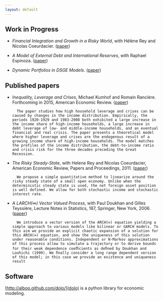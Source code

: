 ```yaml
---
layout: default
---
```


## Work in Progress

- _Financial Integration and Growth in a Risky World_, with Hélène Rey and Nicolas Coeurdacier. ([paper](files/papers/financial_integration.pdf))

- _A Model of External Debt and International Reserves_, with Raphael Espinoza.  ([paper](files/papers/reserves.pdf))

- _Dynamic Portfolios in DSGE Models_. ([paper](files/papers/dynamic_portfolios.pdf))



## Published papers

- _Inequality, Leverage and Crises_, Michael Kumhof and Romain Rancière. Forthcoming in 2015, American Economic Review. ([paper](files/papers/inequalities.pdf))

        The paper studies how high household leverage and crises can be caused by changes in the income distribution. Empirically, the periods 1920-1929 and 1983-2008 both exhibited a large increase in the income share of high-income households, a large increase in debt leverage of low- and middle-income households, and an eventual financial and real crisis. The paper presents a theoretical model where higher leverage and crises are the endogenous result of a growing income share of high-income households. The model matches the profiles of the income distribution, the debt-to-income ratio and crisis risk for the three decades preceding the Great Recession.

- _The Risky Steady-State_, with Helene Rey and Nicolas Coeurdacier, American Economic Review, Papers and Proceedings, 2011. ([paper](files/papers/the_risky_steady_state_1.pdf))

        We propose a simple quantitative method to linearize around the risky steady state of a small open economy. Unlike when the deterministic steady state is used, the net foreign asset position is well defined. We allow for both stochastic income and stochastic interest rate.

- _A LARCH(∞) Vector Valued Process_, with Paul Doukhan and Gilles Teyssière, Lecture Notes in Statistics, 187, Springer, New York, 2006.
([paper](files/papers/dwt1.pdf))

        We introduce a vector version of the ARCH(∞) equation yielding a simple approach to various models like bilinear or GARCH models. To this aim we provide an explicit chaotic expansion of a solution for this ARCH(∞) equation, and show the uniqueness of this solution under reasonable conditions. Independent or N-Markov approximations of this process allow to simulate a trajectory or to derive bounds for their weak dependence coeﬃcients as deﬁned by Doukhan and Louhichi (1999). We ﬁnally consider a long range dependent version of this model; in this case we provide an existence and uniqueness result



## Software

[http://albop.github.com/dolo/](dolo) is a python library for economic modeling.
